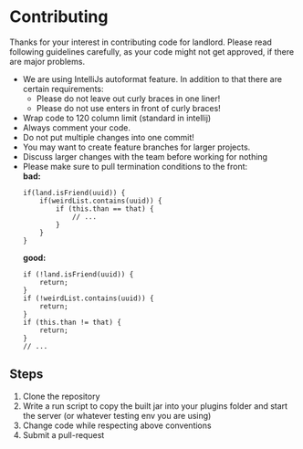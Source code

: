 Contributing
========

Thanks for your interest in contributing code for landlord. Please read following guidelines carefully, as your code
might not get approved, if there are major problems.

- We are using IntelliJs autoformat feature. In addition to that there are certain requirements:
    * Please do not leave out curly braces in one liner!
    * Please do not use enters in front of curly braces!
- Wrap code to 120 column limit (standard in intellij)  
- Always comment your code.
- Do not put multiple changes into one commit!
- You may want to create feature branches for larger projects.
- Discuss larger changes with the team before working for nothing
- Please make sure to pull termination conditions to the front:  
    **bad:**
    ```
    if(land.isFriend(uuid)) {
        if(weirdList.contains(uuid)) {
            if (this.than == that) {
                // ...
            }
        }
    }
    ```
    **good:**
    ```
    if (!land.isFriend(uuid)) {
        return;
    }
    if (!weirdList.contains(uuid)) {
        return;        
    }
    if (this.than != that) {
        return;
    }
    // ...
    ```
    
Steps
-----

1. Clone the repository 
2. Write a run script to copy the built jar into your plugins folder and start the server (or whatever testing env you are using)
3. Change code while respecting above conventions
4. Submit a pull-request

